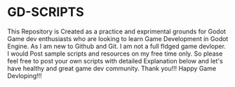 # GD-SCRIPTS
This Repository is Created as a practice and exprimental grounds for Godot Game dev enthusiasts who are looking to learn Game Development in Godot Engine. As I am new to Github and Git. I am not a full fldged game devloper. I would Post sample scripts and resources on my free time only. So please feel free to post your own scripts with detailed Explanation below and let's have healthy and great game dev community.
Thank you!!! 
Happy Game Devloping!!!
